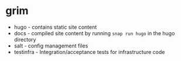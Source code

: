 # grim

- hugo - contains static site content
- docs - compiled site content by running `snap run hugo` in the hugo directory
- salt - config management files
- testinfra - Integration/acceptance tests for infrastructure code
